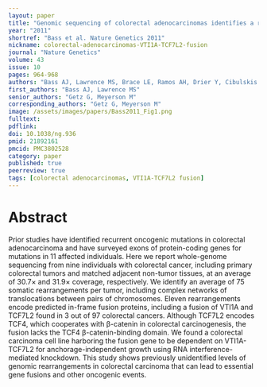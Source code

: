 ```yaml
---
layout: paper
title: "Genomic sequencing of colorectal adenocarcinomas identifies a recurrent VTI1A-TCF7L2 fusion"
year: "2011"
shortref: "Bass et al. Nature Genetics 2011"
nickname: colorectal-adenocarcinomas-VTI1A-TCF7L2-fusion
journal: "Nature Genetics"
volume: 43
issue: 10
pages: 964-968
authors: "Bass AJ, Lawrence MS, Brace LE, Ramos AH, Drier Y, Cibulskis K, Sougnez C, Voet D, Saksena G, Sivachenko A, Jing R, Parkin M, Pugh T, Verhaak RG, Stransky N, Boutin AT, Barretina J, Solit DB, Vakiani E, Shao W, Mishina Y, Warmuth M, Jimenez J, Chiang DY, Signoretti S, Kaelin WG Jr, Spardy N, Hahn WC, Hoshida Y, Ogino S, DePinho RA, Chin L, Garraway LA, Fuchs CS, Baselga J, Tabernero J, Gabriel S, Lander ES, Getz G, Meyerson M"
first_authors: "Bass AJ, Lawrence MS"
senior_authors: "Getz G, Meyerson M"
corresponding_authors: "Getz G, Meyerson M"
image: /assets/images/papers/Bass2011_Fig1.png
fulltext:
pdflink:
doi: 10.1038/ng.936
pmid: 21892161
pmcid: PMC3802528
category: paper
published: true
peerreview: true
tags: [colorectal adenocarcinomas, VTI1A-TCF7L2 fusion]
---
```


# Abstract

Prior studies have identified recurrent oncogenic mutations in colorectal adenocarcinoma and have surveyed exons of protein-coding genes for mutations in 11 affected individuals. Here we report whole-genome sequencing from nine individuals with colorectal cancer, including primary colorectal tumors and matched adjacent non-tumor tissues, at an average of 30.7× and 31.9× coverage, respectively. We identify an average of 75 somatic rearrangements per tumor, including complex networks of translocations between pairs of chromosomes. Eleven rearrangements encode predicted in-frame fusion proteins, including a fusion of VTI1A and TCF7L2 found in 3 out of 97 colorectal cancers. Although TCF7L2 encodes TCF4, which cooperates with β-catenin in colorectal carcinogenesis, the fusion lacks the TCF4 β-catenin-binding domain. We found a colorectal carcinoma cell line harboring the fusion gene to be dependent on VTI1A-TCF7L2 for anchorage-independent growth using RNA interference-mediated knockdown. This study shows previously unidentified levels of genomic rearrangements in colorectal carcinoma that can lead to essential gene fusions and other oncogenic events.




